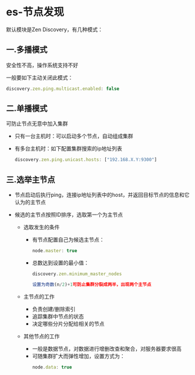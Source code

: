 # es-节点发现

默认模块是Zen Discovery，有几种模式：

## 一.多播模式

安全性不高，操作系统支持不好

一般要如下主动关闭此模式：
```js
discovery.zen.ping.multicast.enabled: false
```

## 二.单播模式

可防止节点无意中加入集群

- 只有一台主机时：可以启动多个节点，自动组成集群

- 有多台主机时：如下配置集群搜索的ip地址列表
    ```js
    discovery.zen.ping.unicast.hosts: ["192.168.X.Y:9300"]
    ```

## 三.选举主节点

- 节点启动后执行ping，连接ip地址列表中的host，并返回目标节点的信息和它认为的主节点

- 候选的主节点按照ID排序，选取第一个为主节点

    - 选取发生的条件
        - 有节点配置自己为候选主节点：
            ```js
            node.master: true
            ```
        - 总数达到设置的最小值：
            ```js
            discovery.zen.minimum_master_nodes

            设置为奇数(n/2)+1可防止集群分裂成两半，出现两个主节点
            ```
    
    - 主节点的工作
        - 负责创建/删除索引
        - 追踪集群中节点的状态
        - 决定哪些分片分配给相关的节点

    - 其他节点的工作
        - 一般是数据节点，对数据进行增删改查和聚合，对服务器要求很高
        - 可随集群扩大而弹性增加，设置方式为：
            ```js
            node.data: true
            ```